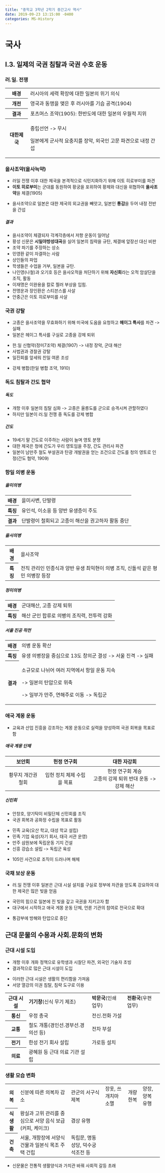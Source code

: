 ```yaml
---
title: "중학교 3학년 2학기 중간고사 역사"
date: 2019-09-23 13:15:00 -0400
categories: MS-History
---
```

국사
===
## I.3. 일제의 국권 침탈과 국권 수호 운동
### 러.일. 전쟁

<table>
  <tr>
    <th>
        배경
    </th>
    <td>
        러시아의 세력 확장에 대한 일본의 위기 의식
    </td>
  </tr>
  <tr>
    <th>
        개전
    </th>
    <td>영국과 동맹을 맺은 후 러시아를 기습 공격(1904)</td>
  
  </tr>
  <tr>
    <th>
    결과
    </th>
    <td>포츠머스 조약(1905): 한반도에 대한 일본의 우월적 지위</td>
  </tr>
  <tr>
    <th>
    대한제국
    </th>
    <td><p>중립선언 -> 무시</p><p>일본에게 군사적 요충지를 장악, 외국인 고문 파견으로 내정 간섭</p>
    </td>
  </tr>
</table>


### 을사조약(을사늑약)
* 러일 전쟁 이후 대한 제국을 본격적으로 식민지화하기 위해 이토 히로부미를 파견
* **이토 히로부미**는 군대를 동원하여 황궁을 포위하여 황제와 대신을 위협하여 **을사조약**을 체결(1905)

- 을사조약으로 일본은 대한 제국의 외교권을 빼앗고, 일본인 **통감**을 두어 내정 전반을 간섭
##### 결과
* 을사조약이 체결되자 각계각층에서 저항 운동이 일어남
* 황성 신문은 **시일야방성대곡**을 실어 일본의 침략을 규탄, 체결에 앞장선 대신 비판
* 조약 파기를 주장하는 상소
* 민영환 같이 자결하는 사람
* 상인들의 파업
* 학생들은 수업을 거부, 일본을 규탄.
* 나인영(나철)과 오기호 등은 을사오적을 처단하기 위해 **자신회**라는 오적 암살단을 조직, 활동
* 이재명은 이완용을 칼로 찔러 부상을 입힘.
* 전명운과 장인환은 스티븐스를 사살
* 안중근은 이토 히로부미를 사살

### 국권 강탈
* 고종은 을사조약을 무효화하기 위해 미국에 도움을 요청하고 **헤이그 특사**를 파견 -> 실패
* 일본은 헤이그 특사를 구실로 고종을 강제 퇴위

- 한.일 신협약(정미7조약) 체결(1907) -> 내정 장악, 군대 해산
- 사법권과  경찰권 강탈
- 일진회를 앞세워 친일 여론 조성

+ 강제 병합(한일 병합 조약, 1910)

### 독도 침탈과 간도 협약
##### 독도
* 개항 이후 일본의 침탈 심화 -> 고종은 울릉도를 군으로 승격시켜 관할하였다
* 하지만 일본이 러.일 전쟁 중 독도를 강제 병합
##### 간도
* 19세기 말 간도로 이주하는 사람이 늘며 영토 분쟁
* 대한 제국은 청에 간도가 우리 영토임을 주장, 간도 관리사 파견
* 일본이 남만주 철도 부설권과 탄광 개발권을 얻는 조건으로 간도를 청의 영토로 인정(간도 협약, 1909)

### 항일 의병 운동
##### 을미의병

<table>
    <tr>
        <th>배경</th>
        <td>을미사변, 단발령</td>
    </tr>
    <tr>
        <th>특징</th>
        <td>유인석, 이소웅 등 양반 유생층이 주도</td>
    </tr>
    <tr>
        <th>결과</th>
        <td>단발령이 철회되고 고종이 해산을 권고하자 활동 중단</td>
    </tr>
</table>

##### 을사의병
<table>
    <tr>
        <th>배경</th>
        <td>을사조약</td>
    </tr>
    <tr>
        <th>특징</th>
        <td>전직 관리인 민종식과 양반 유생 최익현이 의병 조직, 신돌석 같은 평민 의병장 등장</td>
    </tr>
</table>

##### 정미의병
<table>
    <tr>
        <th>배경</th>
        <td>군대해산, 고종 강제 퇴위</td>
    </tr>
    <tr>
        <th>특징</th>
        <td>해산 군인 합류로 의병의 조직력, 전투력 강화</td>
    </tr>
</table>

##### 서울 진공 작전
<table>
    <tr>
        <th>배경</th>
        <td>의병 운동 확산</td>
    </tr>
    <tr>
        <th>특징</th>
        <td>유생 의병장을 중심으로 13도 창의군 결성 -> 서울 진격 -> 실패</td>
    </tr>
    <tr>
        <th>결과</th>
        <td><p>소규모로 나뉘어 여러 지역에서 항일 운동 지속</p>
        <p>-> 일본의 탄압으로 위축</p>
        <p>-> 일부가 만주, 연해주로 이동 -> 독립군</p>
        </td>
    </tr>
</table>

### 애국 계몽 운동
* 교육과 산업 진흥을 강조하는 계몽 운동으로 실력을 양성하여 국권 회복을 목표로 함
##### 애국 계몽 단체

| 보안회 | 헌정 연구회 | 대한 자강회 |
|:---:|:---:|:---:|
| 황무지 개간권 철회 | 입헌 정치 체제 수립을 목표 | 헌정 연구회 계승<br/>고종의 강제 퇴위 반대 운동 -> 강제 해산 |

##### 신민회
* 안창호, 양기탁이 비밀단체 신민회를 조직
* 국권 회복과 공화정 수립을 목표로 활동
+ 민족 교육(오산 학교, 대성 학교 설립)
+ 민족 기업 육성(자기 회사, 태극 서관 운영)
+ 만주 삼원보에 독립운동 기지 건설
+ 신흥 강습소 설립 -> 독립군 육성
- 105인 사건으로 조직이 드러나며 해체

### 국채 보상 운동
* 러.일 전쟁 이후 일본은 근대 시설 설치를 구실로 정부에 차관을 얻도록 강요하여 대한 제국은 많은 빚을 얻음
+ 국민의 힘으로 일본에 진 빚을 갚고 국권을 지키고자 함
+ 대구에서 시작하고 애국 게몽 운동 단체, 언론 기관의 참여로 전국으로 확대
- 통감부에 방해와 탄압으로 중단

## 근대 문물의 수용과 사회.문화의 변화
### 근대 시설 도입
* 개항 이후 개화 정책으로 유학생과 시찰단 파견, 외국인 기술자 초빙
* 결과적으로 많은 근대 시설이 도입
+ 이러한 근대 시설은 생활의 편리함을 가져옴
+ 서양 열강의 이권 침탈, 침략 도구로 이용

<table>
    <tr>
        <th>근대 시설</th>
        <td><strong>기기창</strong>(신식 무기 제조)</td>
        <td><strong>박문국</strong>(인쇄 업무)</td>
        <td><strong>전환국</strong>(우편 업무)</td>
    </tr>
    <tr>
        <th>통신</th>
        <td>우정 총국</td>
        <td>전신.전화 가설<td>
    </tr>
    <tr>
        <th>교통</th>
        <td>철도 개통(경인선.경부선.경의선 등)</td>
        <td>전차 부설</td>
    </tr>
    <tr>
        <th>전기</th>
        <td>한성 전기 회사 설립</td>
        <td>가로등 설치</td>
    </tr>
    <tr><th>의료</th>
    <td>광혜원 등 근대 의료 기관 설립</td>
    </tr>
</table>

### 생활 모습 변화
<table>
    <tr>
        <th>의복</th>
        <td>신분에 따른 의복차 감소</td>
        <td>관군의 서구식 제복</td>
        <td>장옷, 쓰개치마 소멸</td>
        <td>개량 한복</td>
        <td>양장, 양복 유행</td>
    </tr>
    <tr>
        <th>
            식생활
        </th>
        <td>왕실과 고위 관리를 중심으로 서양 음식 보급(커피, 케이크)</td>
        <td>겸상 유행</td>
    </tr>
    <tr>
        <th>
        건축
        </th>
        <td>서울, 개항장에 서양식 건물과 일본식 목조 주택 건립</td>
        <td>독립문, 명동 성당, 덕수궁 석조전 등</td>
    </tr>

</table>

* 신문물은 전통적 생활양식과 가치관 바꿔 사회적 갈등 초래
